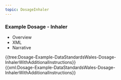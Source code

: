 ```yaml
---
topic: DosageInhaler
---
```


### Example Dosage - Inhaler

<div class="tab-wrap">
  <ul class="tab-head">
    <li class="tablink" onclick="openCity(this,'tabtree')" data-target="tabtree">
      Overview
    </li>
    <li class="tablink tab-active" onclick="openCity(this,'tabxml')" data-target="tabxml">
      XML
    </li>       
    <li class="tablink" onclick="openCity(this,'tabnarrative')" data-target="tabnarrative">
      Narrative
    </li>
  </ul>
  <div class="tab-main">
    <div id="tabtree" class="tabcontent">
      {{tree:Dosage-Example-DataStandardsWales-Dosage-InhalerWithAdditionalInstructions}}
    </div>       
    <div id="tabxml" class="tabcontent active">      
      {{xml:Dosage-Example-DataStandardsWales-Dosage-InhalerWithAdditionalInstructions}}
    </div>       
  </div>
</div>